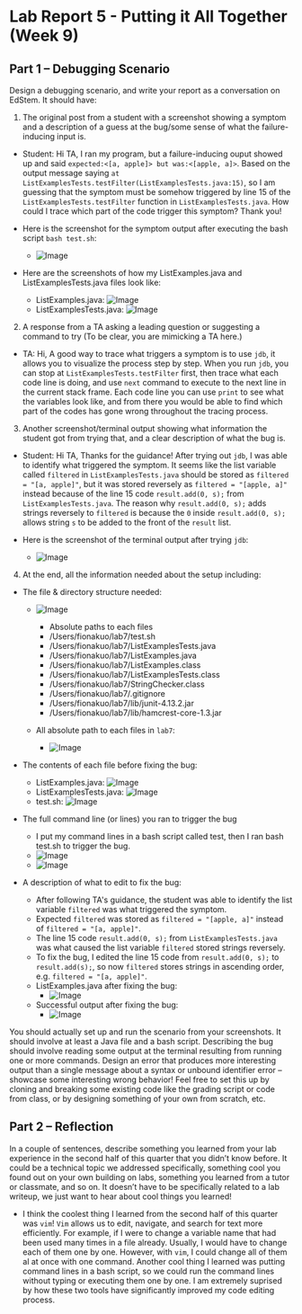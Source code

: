 # Lab Report 5 - Putting it All Together (Week 9)

## Part 1 – Debugging Scenario
Design a debugging scenario, and write your report as a conversation on EdStem. It should have:

1. The original post from a student with a screenshot showing a symptom and a description of a guess at the bug/some sense of what the failure-inducing input is.

- Student: Hi TA,
  I ran my program, but a failure-inducing ouput showed up and said `expected:<[a, apple]> but was:<[apple, a]>`.
  Based on the output message saying `at ListExamplesTests.testFilter(ListExamplesTests.java:15)`, so I am guessing that the symptom must be somehow triggered by line 15 of the `ListExamplesTests.testFilter` function in `ListExamplesTests.java`. How could I trace which part of the code trigger this symptom? Thank you!

- Here is the screenshot for the symptom output after executing the bash script `bash test.sh`:
  -  ![Image](test_trigger.png)
 
- Here are the screenshots of how my ListExamples.java and ListExamplesTests.java files look like:
  -  ListExamples.java: ![Image](ListExamples_before.png)
  -  ListExamplesTests.java: ![Image](ListExamplesTests.png)

2. A response from a TA asking a leading question or suggesting a command to try (To be clear, you are mimicking a TA here.)
  - TA: Hi,
    A good way to trace what triggers a symptom is to use `jdb`, it allows you to visualize the process step by step.
    When you run `jdb`, you can stop at `ListExamplesTests.testFilter` first, then trace what each code line is doing, and use `next` command to execute to the next line in the current stack frame. Each code line you can use `print` to see what the variables look like, and from there you would be able to find which part of the codes has gone wrong throughout the tracing process.

3. Another screenshot/terminal output showing what information the student got from trying that, and a clear description of what the bug is.
  -  Student: Hi TA,
     Thanks for the guidance! After trying out `jdb`, I was able to identify what triggered the symptom. It seems like the list variable called `filtered` in `ListExamplesTests.java` should be stored as `filtered = "[a, apple]"`, but it was stored reversely as `filtered = "[apple, a]"` instead because of the line 15 code `result.add(0, s);` from `ListExamplesTests.java`. The reason why `result.add(0, s);` adds strings reversely to `filtered` is because the `0` inside `result.add(0, s);` allows string `s` to be added to the front of the `result` list.

  - Here is the screenshot of the terminal output after trying `jdb`:
    -  ![Image](jdb.png)

4. At the end, all the information needed about the setup including:
- The file & directory structure needed:
  - ![Image](file_directory_structure.png)
    -  Absolute paths to each files
      -  /Users/fionakuo/lab7/test.sh
      -  /Users/fionakuo/lab7/ListExamplesTests.java
      -  /Users/fionakuo/lab7/ListExamples.java
      -  /Users/fionakuo/lab7/ListExamples.class 
      -  /Users/fionakuo/lab7/ListExamplesTests.class
      -  /Users/fionakuo/lab7/StringChecker.class
      -  /Users/fionakuo/lab7/.gitignore
      -  /Users/fionakuo/lab7/lib/junit-4.13.2.jar
      -  /Users/fionakuo/lab7/lib/hamcrest-core-1.3.jar

  - All absolute path to each files in `lab7`:
    - ![Image](all_path.png)
 
- The contents of each file before fixing the bug:
  -  ListExamples.java: ![Image](ListExamples_before.png)
  -  ListExamplesTests.java: ![Image](ListExamplesTests.png)
  -  test.sh: ![Image](test.png)
 
- The full command line (or lines) you ran to trigger the bug
  -  I put my command lines in a bash script called test, then I ran bash test.sh to trigger the bug.
  -  ![Image](test_trigger.png)
  -  ![Image](test_jdb.png)
 
- A description of what to edit to fix the bug:
  - After following TA's guidance, the student was able to identify the list variable `filtered` was what triggered the symptom.
  - Expected `filtered` was stored as `filtered = "[apple, a]"` instead of `filtered = "[a, apple]"`.
  - The line 15 code `result.add(0, s);` from `ListExamplesTests.java` was what caused the list variable `filtered` stored strings reversely. 
  - To fix the bug, I edited the line 15 code from `result.add(0, s);` to `result.add(s);`, so now `filtered` stores strings in ascending order, e.g. `filtered = "[a, apple]"`.
  - ListExamples.java after fixing the bug:
    -  ![Image](ListExamples_after.png)
  - Successful output after fixing the bug:
    -  ![Image](success.png)
  
You should actually set up and run the scenario from your screenshots. It should involve at least a Java file and a bash script. Describing the bug should involve reading some output at the terminal resulting from running one or more commands. Design an error that produces more interesting output than a single message about a syntax or unbound identifier error – showcase some interesting wrong behavior! Feel free to set this up by cloning and breaking some existing code like the grading script or code from class, or by designing something of your own from scratch, etc.




## Part 2 – Reflection
In a couple of sentences, describe something you learned from your lab experience in the second half of this quarter that you didn’t know before. It could be a technical topic we addressed specifically, something cool you found out on your own building on labs, something you learned from a tutor or classmate, and so on. It doesn’t have to be specifically related to a lab writeup, we just want to hear about cool things you learned!

- I think the coolest thing I learned from the second half of this quarter was `vim`! `Vim` allows us to edit, navigate, and search for text more efficiently. For example, if I were to change a variable name that had been used many times in a file already. Usually, I would have to change each of them one by one. However, with `vim`, I could change all of them al at once with one command. Another cool thing I learned was putting command lines in a bash script, so we could run the command lines without typing or executing them one by one. I am extremely suprised by how these two tools have significantly improved my code editing process.



